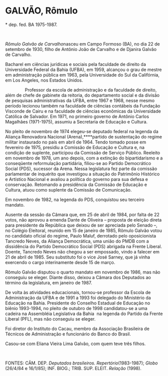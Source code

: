 GALVÃO, Rômulo
==============

\* dep. fed. BA 1975-1987.

 

*Rômulo Galvão de Carvalho*nasceu em Campo Formoso (BA), no dia 22 de
setembro de 1930, filho de Antônio João de Carvalho e de Djanira Galvão
de Carvalho.

Bacharel em ciências jurídicas e sociais pela faculdade de direito da
Universidade Federal da Bahia (UFBA), em 1959, alcançou o grau de mestre
em administração pública em 1963, pela Universidade do Sul da
Califórnia, em Los Angeles, nos Estados Unidos.

                Professor da escola de administração e da faculdade de
direito, além de chefe de gabinete da reitoria, do departamento social e
da divisão de pesquisas administrativas da UFBA, entre 1967 e 1968,
nesse mesmo período lecionou também na faculdade de ciências contábeis
da Fundação Visconde de Cairu e na faculdade de ciências econômicas da
Universidade Católica de Salvador. Em 1971, no primeiro governo de
Antônio Carlos Magalhães (1971-1975), assumiu a Secretaria de Educação e
Cultura.

No pleito de novembro de 1974 elegeu-se deputado federal na legenda da
Aliança Renovadora Nacional (Arena),****partido de sustentação do regime
militar instaurado no país em abril de 1964. Tendo tomado posse em
fevereiro de 1975, presidiu a Comissão de Educação e Cultura e, na
condição de suplente, participou da Comissão de Serviço Público.
Reeleito em novembro de 1978, um ano depois, com a extinção do
bipartidarismo e a conseqüente reformulação partidária, filiou-se ao
Partido Democrático Social (PDS), sucessor da Arena. Nessa legislatura
fez parte da comissão parlamentar de inquérito que investigou a situação
do Patrimônio Histórico e Artístico Nacional e avaliou a política do
governo para sua defesa e conservação. Retomando a presidência da
Comissão de Educação e Cultura, atuou como suplente da Comissão de
Comunicação.

Em novembro de 1982, na legenda do PDS, conquistou seu terceiro mandato.

Ausente da sessão da Câmara que, em 25 de abril de 1984, por falta de 22
votos, não aprovou a emenda Dante de Oliveira – proposta de eleição
direta para presidente da República que deixou de ser apreciada pelo
Senado –, no Colégio Eleitoral, reunido em 15 de janeiro de 1985, Rômulo
Galvão votou no candidato oficial do regime, Paulo Maluf, derrotado pelo
oposicionista Tancredo Neves, da Aliança Democrática, uma união do PMDB
com a dissidência do Partido Democrático Social (PDS) abrigada na Frente
Liberal. Doente, Tancredo Neves não chegou a ser empossado, vindo a
falecer em 21 de abril de 1985. Seu substituto foi o vice José Sarney,
que já vinha exercendo o cargo interinamente desde 15 de março.

Rômulo Galvão disputou o quarto mandato em novembro de 1986, mas não
conseguiu se eleger. Diante disso, deixou a Câmara dos Deputados ao
término da legislatura, em janeiro de 1987.

De volta às atividades educacionais, tornou-se professor da Escola de
Administração da UFBA e de 1991 a 1993 foi delegado do Ministério da
Educação na Bahia. Presidente do Conselho Estadual de Educação no biênio
1993-1994, no pleito de outubro de 1998 candidatou-se a uma cadeira na
Assembléia Legislativa da Bahia  na legenda do Partido da Frente Liberal
(PFL), mas não conseguiu se eleger.

Foi diretor do Instituto do Cacau, membro da Associação Brasileira de
Técnicos de Administração e funcionário do Banco do Brasil.

Casou-se com Eliana Vieira Lima Galvão, com quem teve três filhos.

 

FONTES: CÂM. DEP. *Deputados brasileiros. Repertório*(1983-1987);
*Globo* (26/4/84 e 16/1/85); INF. BIOG.; TRIB. SUP. ELEIT. *Relação*
(1998).
